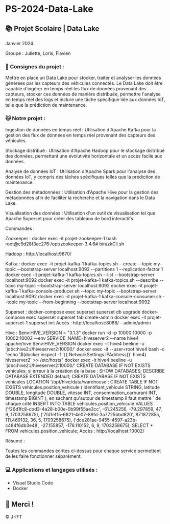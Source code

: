 # PS-2024-Data-Lake

## 📚 Projet Scolaire | Data Lake

Janvier 2024

Groupe : Juliette, Loris, Flavien

### 📌 Consignes du projet : 

Mettre en place un Data Lake pour stocker, traiter et analyser les données générées par les capteurs des véhicules connectés. Le Data Lake doit être capable d'ingérer en temps réel les flux de données provenant des capteurs, stocker ces données de manière distribuée, permettre l'analyse en temps réel des logs et inclure une tâche spécifique liée aux données IoT, telle que la prédiction de maintenance.

### 🐱 Notre projet :

Ingestion de données en temps réel :
Utilisation d'Apache Kafka pour la gestion des flux de données en temps réel provenant des capteurs des véhicules.

Stockage distribué :
Utilisation d'Apache Hadoop pour le stockage distribué des données, permettant une évolutivité horizontale et un accès facile aux données.

Analyse de données IoT :
Utilisation d'Apache Spark pour l'analyse des données IoT, y compris des tâches spécifiques telles que la prédiction de maintenance.

Gestion des métadonnées :
Utilisation d'Apache Hive pour la gestion des métadonnées afin de faciliter la recherche et la navigation dans le Data Lake.

Visualisation des données :
Utilisation d'un outil de visualisation tel que Apache Superset pour créer des tableaux de bord interactifs.


Commandes :

Zookeeper :
docker exec -it projet-zookeeper-1 bash
root@c9d28f3ac276:/opt/zookeeper-3.4.6# bin/zkCli.sh

Hadoop :
http://localhost:9870/

Kafka :
docker exec -it projet-kafka-1 kafka-topics.sh --create --topic my-topic --bootstrap-server localhost:9092 --partitions 1 --replication-factor 1
docker exec -it projet-kafka-1 kafka-topics.sh --list --bootstrap-server localhost:9092
docker exec -it projet-kafka-1 kafka-topics.sh --describe --topic my-topic --bootstrap-server localhost:9092
docker exec -it projet-kafka-1 kafka-console-producer.sh --topic my-topic --bootstrap-server localhost:9092
docker exec -it projet-kafka-1 kafka-console-consumer.sh --topic my-topic --from-beginning --bootstrap-server localhost:9092

Superset :
docker-compose exec superset superset db upgrade
docker-compose exec superset superset fab create-admin
docker exec -it projet-superset-1
superset init
Accès : http://localhost:8088/ - admin/admin

Hive :
$env:HIVE_VERSION = "3.1.3"
docker run -d -p 10000:10000 -p 10002:10002 --env SERVICE_NAME=hiveserver2 --name hive4 apache/hive:$env:HIVE_VERSION
docker exec -it hive4  beeline -u 'jdbc:hive2://hiveserver2:10000/'
docker exec -it --user=root hive4 bash -c "echo '$(docker inspect -f '{{.NetworkSettings.IPAddress}}' hive4) hiveserver2' >> /etc/hosts"
docker exec -it hive4  beeline -u 'jdbc:hive2://hiveserver2:10000/'
CREATE DATABASE IF NOT EXISTS vehicules;
si erreur à la création de la base :
SHOW DATABASES;
DESCRIBE DATABASE EXTENDED default;
CREATE DATABASE IF NOT EXISTS vehicules LOCATION '/opt/hive/data/warehouse';
CREATE TABLE IF NOT EXISTS vehicules.position_vehicule (
    identifiant_vehicule STRING,
    latitude DOUBLE,
    longitude DOUBLE,
    vitesse INT,
    consommation_carburant INT,
   timestamp BIGINT
);
en sachant qu'autour de timestamp il faut mettre ` de chaque côté
INSERT INTO TABLE vehicules.position_vehicule
VALUES
  ('f26d1fc8-cbd3-4a28-b00e-0b99f55ae3cc', -61.245256, -79.297859, 47, 9, 1703258675),
  ('7fd1ef15-6821-4e07-89fd-3a7725bbd820', 87.1872855, 111.469132, 36, 5, 1703258675),
  ('dce281ae-9455-4597-a23b-c484f6db3e48', -27.155857, -176.110152, 6, 9, 1703258675);
SELECT * FROM vehicules.position_vehicule;
Accès : http://localhost:10002/

Résumé :

Toutes les commandes écrites ci-dessus pour chaque service permettent de les faire fonctionner séparément.


### 💻 Applications et langages utilisés :

+ Visual Studio Code
+ Docker



## 🌸 Merci !
© J-IFT
